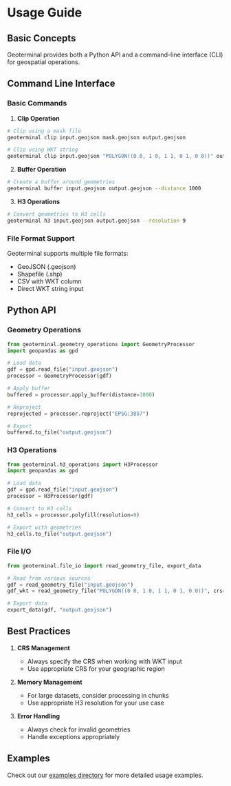 # Usage Guide

## Basic Concepts

Geoterminal provides both a Python API and a command-line interface (CLI) for geospatial operations.

## Command Line Interface

### Basic Commands

1. **Clip Operation**
```bash
# Clip using a mask file
geoterminal clip input.geojson mask.geojson output.geojson

# Clip using WKT string
geoterminal clip input.geojson "POLYGON((0 0, 1 0, 1 1, 0 1, 0 0))" output.geojson --mask-crs EPSG:4326
```

2. **Buffer Operation**
```bash
# Create a buffer around geometries
geoterminal buffer input.geojson output.geojson --distance 1000
```

3. **H3 Operations**
```bash
# Convert geometries to H3 cells
geoterminal h3 input.geojson output.geojson --resolution 9
```

### File Format Support

Geoterminal supports multiple file formats:
- GeoJSON (.geojson)
- Shapefile (.shp)
- CSV with WKT column
- Direct WKT string input

## Python API

### Geometry Operations

```python
from geoterminal.geometry_operations import GeometryProcessor
import geopandas as gpd

# Load data
gdf = gpd.read_file("input.geojson")
processor = GeometryProcessor(gdf)

# Apply buffer
buffered = processor.apply_buffer(distance=1000)

# Reproject
reprojected = processor.reproject("EPSG:3857")

# Export
buffered.to_file("output.geojson")
```

### H3 Operations

```python
from geoterminal.h3_operations import H3Processor
import geopandas as gpd

# Load data
gdf = gpd.read_file("input.geojson")
processor = H3Processor(gdf)

# Convert to H3 cells
h3_cells = processor.polyfill(resolution=9)

# Export with geometries
h3_cells.to_file("output.geojson")
```

### File I/O

```python
from geoterminal.file_io import read_geometry_file, export_data

# Read from various sources
gdf = read_geometry_file("input.geojson")
gdf_wkt = read_geometry_file("POLYGON((0 0, 1 0, 1 1, 0 1, 0 0))", crs="EPSG:4326")

# Export data
export_data(gdf, "output.geojson")
```

## Best Practices

1. **CRS Management**
   - Always specify the CRS when working with WKT input
   - Use appropriate CRS for your geographic region

2. **Memory Management**
   - For large datasets, consider processing in chunks
   - Use appropriate H3 resolution for your use case

3. **Error Handling**
   - Always check for invalid geometries
   - Handle exceptions appropriately

## Examples

Check out our [examples directory](https://github.com/jeronimoluza/geoterminal/tree/main/examples) for more detailed usage examples.
